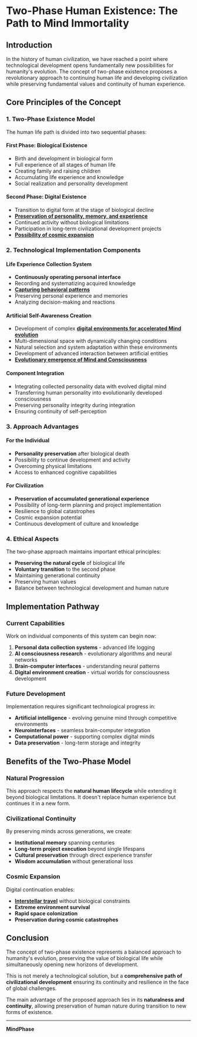 # Two-Phase Human Existence: The Path to Mind Immortality

## Introduction

In the history of human civilization, we have reached a point where technological development opens fundamentally new possibilities for humanity's evolution. The concept of two-phase existence proposes a revolutionary approach to continuing human life and developing civilization while preserving fundamental values and continuity of human experience.

## Core Principles of the Concept

### 1. Two-Phase Existence Model

The human life path is divided into two sequential phases:

#### First Phase: Biological Existence
- Birth and development in biological form
- Full experience of all stages of human life
- Creating family and raising children
- Accumulating life experience and knowledge
- Social realization and personality development

#### Second Phase: Digital Existence
- Transition to digital form at the stage of biological decline
- **[Preservation of personality, memory, and experience](../technical_framework/Digital_Personality_Reconstruction.md)**
- Continued activity without biological limitations
- Participation in long-term civilizational development projects
- **[Possibility of cosmic expansion](../existential_imperatives/Cost_of_Stellar_Path)**

### 2. Technological Implementation Components

#### Life Experience Collection System
- **Continuously operating personal interface**
- Recording and systematizing acquired knowledge
- **[Capturing behavioral patterns](../technical_framework/Digital_Personality_Reconstruction.md)**
- Preserving personal experience and memories
- Analyzing decision-making and reactions

#### Artificial Self-Awareness Creation
- Development of complex **[digital environments for accelerated Mind evolution](../technical_framework/Digital_Mind_Evolution_System)**
- Multi-dimensional space with dynamically changing conditions
- Natural selection and system adaptation within these environments
- Development of advanced interaction between artificial entities
- **[Evolutionary emergence of Mind and Consciousness](../philosophical_foundations/Inevitability_of_Mind_Emergence)**

#### Component Integration
- Integrating collected personality data with evolved digital mind
- Transferring human personality into evolutionarily developed consciousness
- Preserving personality integrity during integration
- Ensuring continuity of self-perception

### 3. Approach Advantages

#### For the Individual
- **Personality preservation** after biological death
- Possibility to continue development and activity
- Overcoming physical limitations
- Access to enhanced cognitive capabilities

#### For Civilization
- **Preservation of accumulated generational experience**
- Possibility of long-term planning and project implementation
- Resilience to global catastrophes
- Cosmic expansion potential
- Continuous development of culture and knowledge

### 4. Ethical Aspects

The two-phase approach maintains important ethical principles:

- **Preserving the natural cycle** of biological life
- **Voluntary transition** to the second phase
- Maintaining generational continuity
- Preserving human values
- Balance between technological development and human nature

## Implementation Pathway

### Current Capabilities
Work on individual components of this system can begin now:

1. **Personal data collection systems** - advanced life logging
2. **AI consciousness research** - evolutionary algorithms and neural networks
3. **Brain-computer interfaces** - understanding neural patterns
4. **Digital environment creation** - virtual worlds for consciousness development

### Future Development
Implementation requires significant technological progress in:
- **Artificial intelligence** - evolving genuine mind through competitive environments
- **Neurointerfaces** - seamless brain-computer integration
- **Computational power** - supporting complex digital minds
- **Data preservation** - long-term storage and integrity

## Benefits of the Two-Phase Model

### Natural Progression
This approach respects the **natural human lifecycle** while extending it beyond biological limitations. It doesn't replace human experience but continues it in a new form.

### Civilizational Continuity
By preserving minds across generations, we create:
- **Institutional memory** spanning centuries
- **Long-term project execution** beyond single lifespans
- **Cultural preservation** through direct experience transfer
- **Wisdom accumulation** without generational loss

### Cosmic Expansion
Digital continuation enables:
- **[Interstellar travel](../existential_imperatives/Cost_of_Stellar_Path)** without biological constraints
- **Extreme environment survival**
- **Rapid space colonization**
- **Preservation during cosmic catastrophes**

## Conclusion

The concept of two-phase existence represents a balanced approach to humanity's evolution, preserving the value of biological life while simultaneously opening new horizons of development.

This is not merely a technological solution, but a **comprehensive path of civilizational development** ensuring its continuity and resilience in the face of global challenges.

The main advantage of the proposed approach lies in its **naturalness and continuity**, allowing preservation of human nature during transition to new forms of existence.

---

**MindPhase**